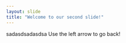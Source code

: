 ```yaml
---
layout: slide
title: "Welcome to our second slide!"
---
```

sadasdsadasdsa
Use the left arrow to go back!
